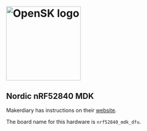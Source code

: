 # <img alt="OpenSK logo" src="../img/OpenSK.svg" width="200px">

## Nordic nRF52840 MDK

Makerdiary has instructions on their [website](https://wiki.makerdiary.com/nrf52840-mdk-usb-dongle/opensk/).

The board name for this hardware is `nrf52840_mdk_dfu`.
